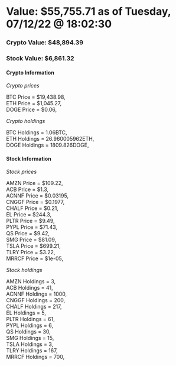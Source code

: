 # Value: $55,755.71 as of Tuesday, 07/12/22 @ 18:02:30 

### Crypto Value: $48,894.39

### Stock Value: $6,861.32

#### Crypto Information 
*Crypto prices* 

BTC Price = $19,438.98,  
ETH Price = $1,045.27,  
DOGE Price = $0.06,  


*Crypto holdings* 

BTC Holdings = 1.06BTC,  
ETH Holdings = 26.960005962ETH,  
DOGE Holdings = 1809.826DOGE,  


#### Stock Information 

*Stock prices* 

AMZN Price = $109.22,  
ACB Price = $1.3,  
ACNNF Price = $0.03195,  
CNGGF Price = $0.1977,  
CHALF Price = $0.21,  
EL Price = $244.3,  
PLTR Price = $9.49,  
PYPL Price = $71.43,  
QS Price = $9.42,  
SMG Price = $81.09,  
TSLA Price = $699.21,  
TLRY Price = $3.22,  
MRRCF Price = $1e-05,  


*Stock holdings* 

AMZN Holdings = 3,  
ACB Holdings = 41,  
ACNNF Holdings = 1000,  
CNGGF Holdings = 200,  
CHALF Holdings = 217,  
EL Holdings = 5,  
PLTR Holdings = 61,  
PYPL Holdings = 6,  
QS Holdings = 30,  
SMG Holdings = 15,  
TSLA Holdings = 3,  
TLRY Holdings = 167,  
MRRCF Holdings = 700,  



